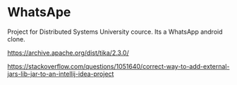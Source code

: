 # WhatsApe

Project for Distributed Systems University cource. Its a WhatsApp android clone.

https://archive.apache.org/dist/tika/2.3.0/

https://stackoverflow.com/questions/1051640/correct-way-to-add-external-jars-lib-jar-to-an-intellij-idea-project
